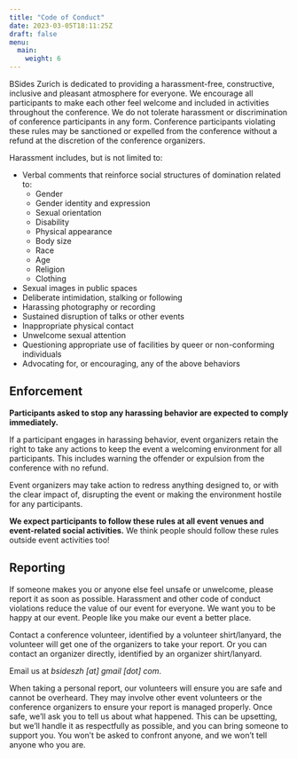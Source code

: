 ```yaml
---
title: "Code of Conduct"
date: 2023-03-05T18:11:25Z
draft: false
menu:
  main:
    weight: 6
---
```


BSides Zurich is dedicated to providing a harassment-free, constructive,
inclusive and pleasant atmosphere for everyone. We encourage all participants to
make each other feel welcome and included in activities throughout the
conference. We do not tolerate harassment or discrimination of conference
participants in any form. Conference participants violating these rules may be
sanctioned or expelled from the conference without a refund at the discretion of
the conference organizers.

Harassment includes, but is not limited to:

- Verbal comments that reinforce social structures of domination related to:
  - Gender
  - Gender identity and expression
  - Sexual orientation
  - Disability
  - Physical appearance
  - Body size
  - Race
  - Age
  - Religion
  - Clothing
- Sexual images in public spaces
- Deliberate intimidation, stalking or following
- Harassing photography or recording
- Sustained disruption of talks or other events
- Inappropriate physical contact
- Unwelcome sexual attention
- Questioning appropriate use of facilities by queer or non-conforming
  individuals
- Advocating for, or encouraging, any of the above behaviors

## Enforcement

**Participants asked to stop any harassing behavior are expected to comply
immediately.**

If a participant engages in harassing behavior, event organizers retain the
right to take any actions to keep the event a welcoming environment for all
participants. This includes warning the offender or expulsion from the
conference with no refund.

Event organizers may take action to redress anything designed to, or with the
clear impact of, disrupting the event or making the environment hostile for any
participants.

**We expect participants to follow these rules at all event venues and
event-related social activities.** We think people should follow these rules
outside event activities too!

## Reporting

If someone makes you or anyone else feel unsafe or unwelcome, please report it
as soon as possible. Harassment and other code of conduct violations reduce the
value of our event for everyone. We want you to be happy at our event. People
like you make our event a better place.

Contact a conference volunteer, identified by a volunteer shirt/lanyard, the
volunteer will get one of the organizers to take your report. Or you can contact
an organizer directly, identified by an organizer shirt/lanyard.

Email us at _bsideszh [at] gmail [dot] com_.

When taking a personal report, our volunteers will ensure you are safe and
cannot be overheard. They may involve other event volunteers or the conference
organizers to ensure your report is managed properly. Once safe, we’ll ask you
to tell us about what happened. This can be upsetting, but we’ll handle it as
respectfully as possible, and you can bring someone to support you. You won’t be
asked to confront anyone, and we won’t tell anyone who you are.
